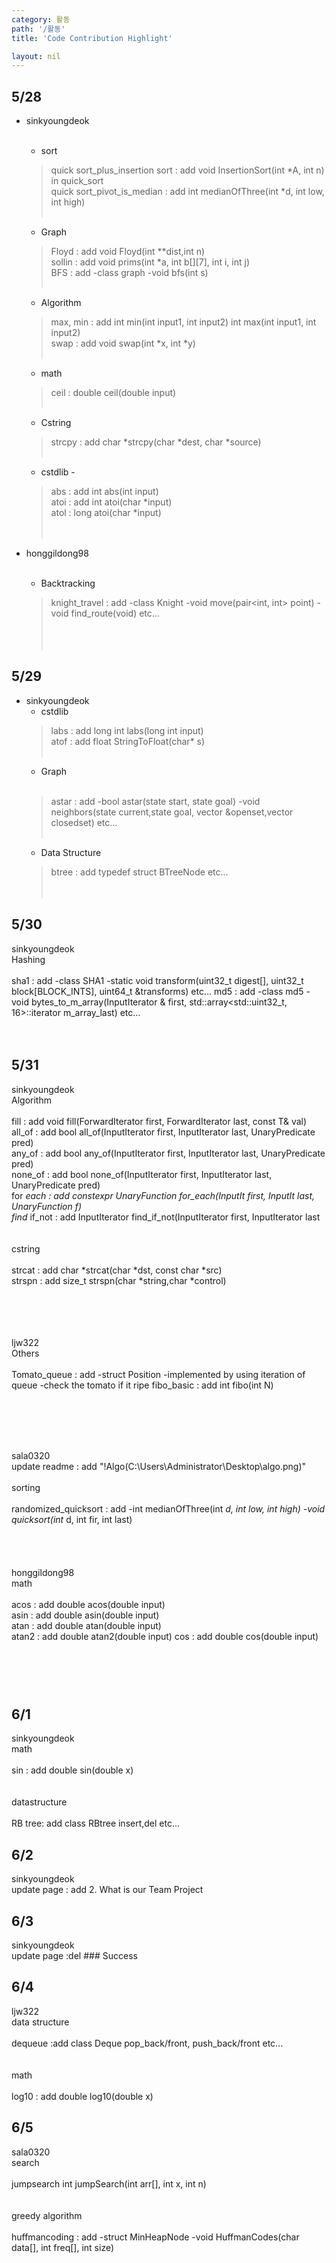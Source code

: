 ```yaml
---
category: 활동
path: '/활동'
title: 'Code Contribution Highlight'

layout: nil
---
```



5/28
---
* sinkyoungdeok  <br><br>
  + sort <br>
  > quick sort_plus_insertion sort : add void InsertionSort(int *A, int n) in quick_sort<br>
  > quick sort_pivot_is_median : add int medianOfThree(int *d, int low, int high)<br><br>
  + Graph <br>
  > Floyd : add void Floyd(int **dist,int n) <br>
  > sollin : add void prims(int *a, int b[][7], int i, int j)<br>
  > BFS : add -class graph -void bfs(int s)<br><br>
  + Algorithm <br>
  > max, min : add int min(int input1, int input2) int max(int input1, int input2)<br>
  > swap : add void swap(int *x, int *y)<br><br>
  + math<br>
  > ceil : double ceil(double input)  <br><br>
  + Cstring<br>
  > strcpy : add char *strcpy(char *dest, char *source) <br><br>
  + cstdlib -<br>
  > abs : add int abs(int input)<br>
  > atoi : add int atoi(char *input)<br>
  > atol : long atoi(char *input)<br><br><br>

* honggildong98 <br><br>
  + Backtracking<br>
  > knight_travel : add -class Knight -void move(pair<int, int> point) -void find_route(void) etc...<br><br><br><br>

5/29
---
* sinkyoungdeok <br>
  + cstdlib<br>
  > labs : add long int labs(long int input) <br>
  > atof : add float StringToFloat(char* s)  <br><br>
  + Graph<br><br>
  > astar : add -bool astar(state start, state goal) -void neighbors(state current,state goal, vector<state> &openset,vector<state> closedset) etc... <br><br>
  + Data Structure<br>
  > btree : add typedef struct BTreeNode etc...  <br><br><br>

5/30
---
sinkyoungdeok <br>
Hashing<br><br>
sha1 : add -class SHA1 -static void transform(uint32_t digest[], uint32_t block[BLOCK_INTS], uint64_t &transforms) etc...
md5 : add -class md5 - void bytes_to_m_array(InputIterator & first, std::array<std::uint32_t, 16>::iterator m_array_last) etc...
<br><br><br>

5/31
---
sinkyoungdeok <br>
Algorithm<br><br>
fill : add void fill(ForwardIterator first, ForwardIterator last, const T& val) <br>
all_of : add  bool all_of(InputIterator first, InputIterator last, UnaryPredicate pred) <br>
any_of : add  bool any_of(InputIterator first, InputIterator last, UnaryPredicate pred) <br>
none_of : add bool none_of(InputIterator first, InputIterator last, UnaryPredicate pred) <br>
for _each : add constexpr UnaryFunction for_each(InputIt first, InputIt last, UnaryFunction f) <br>
find_ if_not : add InputIterator find_if_not(InputIterator first, InputIterator last <br>
<br><br>
cstring<br><br>
strcat : add char *strcat(char *dst, const char *src)  <br>
strspn : add size_t strspn(char *string,char *control) <br>
<br><br><br><br>

ljw322 <br>
Others<br><br>
Tomato_queue : add -struct Position -implemented by using iteration of queue -check the tomato if it ripe
fibo_basic : add int fibo(int N) <br>

<br><br><br><br>

sala0320 <br>
update readme : add  "!Algo(C:\Users\Administrator\Desktop\algo.png)" <br><br>
sorting<br><br>
randomized_quicksort : add -int medianOfThree(int *d, int low, int high) -void quicksort(int* d, int fir, int last) <br>
<br><br><br><br>
honggildong98 <br>
math <br><br>
acos : add double acos(double input)<br>
asin : add double asin(double input)<br>
atan : add double atan(double input)<br>
atan2 : add  double atan2(double input)
cos : add  double cos(double input)<br>

<br><br><br>
6/1
---
sinkyoungdeok <br>
math<br><br>
sin  : add double sin(double x) <br>
<br><br>
datastructure<br><br>
RB tree: add class RBtree insert,del etc... <br>

6/2
---
sinkyoungdeok <br>
update page : add 2. What is our Team Project <br>

6/3
---
sinkyoungdeok <br>
update page :del ### Success <br>

6/4
---
ljw322 <br>
data structure<br><br>
dequeue :add class Deque pop_back/front, push_back/front etc...  <br>
<br><br>
math<br><br> 
log10 : add double log10(double x) <br>

6/5
---
sala0320 <br>
search<br><br>
jumpsearch int jumpSearch(int arr[], int x, int n)  <br>
<br><br>
greedy algorithm<br><br> 
huffmancoding : add -struct MinHeapNode -void HuffmanCodes(char data[], int freq[], int size)  <br>
